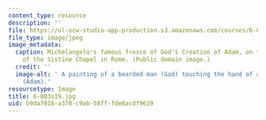 ```yaml
---
content_type: resource
description: ''
file: https://ol-ocw-studio-app-production.s3.amazonaws.com/courses/6-803-the-human-intelligence-enterprise-spring-2019/b9da7816a378c9ab58fffde8acdf9639_6-803s19.jpg
file_type: image/jpeg
image_metadata:
  caption: Michelangelo's famous fresco of God's Creation of Adam, on the ceiling
    of the Sistine Chapel in Rome. (Public domain image.)
  credit: ''
  image-alt: ' A painting of a bearded man (God) touching the hand of a naked man
    (Adam).'
resourcetype: Image
title: 6-803s19.jpg
uid: b9da7816-a378-c9ab-58ff-fde8acdf9639
---
```

